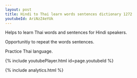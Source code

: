 ```yaml
---
layout: post
title: Hindi to Thai learn words sentences dictionary 1272 
youtubeId: AriNzZ4eYUk
---
```

 
 
Helps to learn Thai words and sentences for Hindi speakers.

Opportunitiy to repeat the words sentences. 

Practice Thai language. 
 
{% include youtubePlayer.html id=page.youtubeId %}
 
 
{% include analytics.html %}